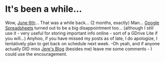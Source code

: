 It's been a while...
=========================================

Wow, [June 6th](http://jere-blog.blogspot.com/2006/06/google-spreadsheets-surprise.html)... That was a while back... (2 months, exactly) Man... [Google Spreadsheets](http://spreadsheets.google.com/) turned out to be a big disappointment too... (although I still use it - very useful for storing important info online - sort of a GDrive Lite if you will...) Anyhoo, if you have missed my posts as of late, I do apologize, I tentatively plan to get back on schedule next week. -Oh yeah, and if anyone actually DID miss [Jere's Blog](http://jere-blog.blogspot.com/) (besides me) leave me some comments - I could use the encouragement.
